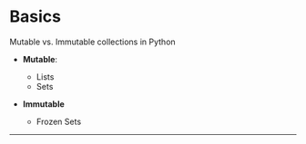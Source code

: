 # Basics

 Mutable vs. Immutable collections in Python
 
- **Mutable**:
	- Lists
	- Sets

- **Immutable**
	- Frozen Sets 



---
